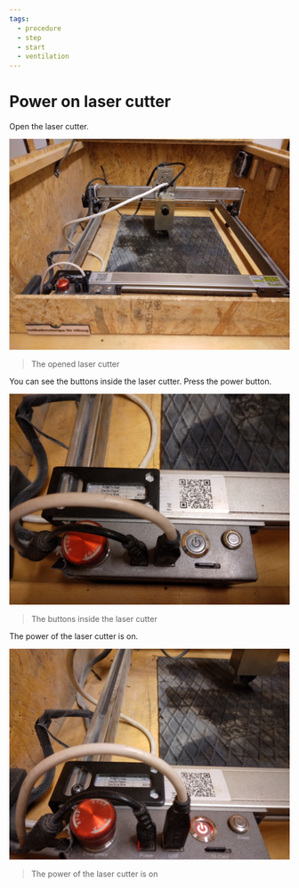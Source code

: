 ```yaml
---
tags:
  - procedure
  - step
  - start
  - ventilation
---
```


# Power on laser cutter

Open the laser cutter.

![The opened laser cutter](laser_cutter_open.jpg)

> The opened laser cutter

You can see the buttons inside the laser cutter. Press the power button.

![Buttons inside the laser cutter](laser_cutter_inside_buttons.jpg)

> The buttons inside the laser cutter

The power of the laser cutter is on.

![The power of the laser cutter is on](laser_cutter_power_on.jpg)

> The power of the laser cutter is on
